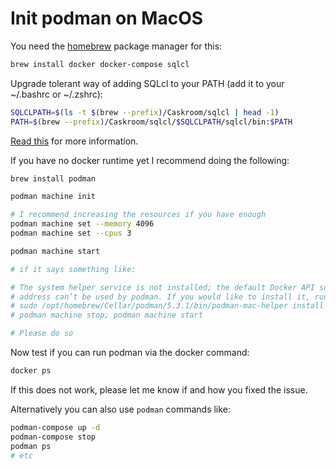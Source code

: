 # Init podman on MacOS

You need the [homebrew](https://brew.sh/) package manager for this:

```sh
brew install docker docker-compose sqlcl
```

Upgrade tolerant way of adding SQLcl to your PATH (add it to your ~/.bashrc or ~/.zshrc):

```sh
SQLCLPATH=$(ls -t $(brew --prefix)/Caskroom/sqlcl | head -1)
PATH=$(brew --prefix)/Caskroom/sqlcl/$SQLCLPATH/sqlcl/bin:$PATH
```

[Read this](https://hartenfeller.dev/blog/sqlcl-homebrew-macos) for more information.

If you have no docker runtime yet I recommend doing the following:

```sh
brew install podman

podman machine init

# I recommend increasing the resources if you have enough
podman machine set --memory 4096
podman machine set --cpus 3

podman machine start

# if it says something like:

# The system helper service is not installed; the default Docker API socket
# address can’t be used by podman. If you would like to install it, run the following commands:
# sudo /opt/homebrew/Cellar/podman/5.3.1/bin/podman-mac-helper install
# podman machine stop; podman machine start

# Please do so
```

Now test if you can run podman via the docker command:

```sh
docker ps
```

If this does not work, please let me know if and how you fixed the issue.

Alternatively you can also use `podman` commands like:

```sh
podman-compose up -d
podman-compose stop
podman ps
# etc
```
